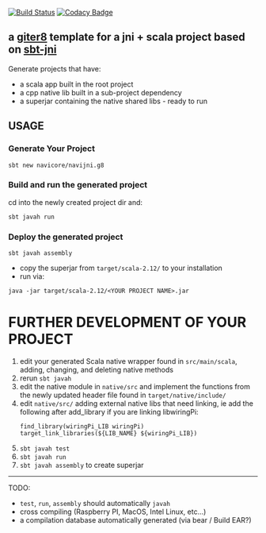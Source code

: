 [![Build Status](https://travis-ci.org/navicore/navijni.g8.svg?branch=master)](https://travis-ci.org/navicore/navijni.g8)
[![Codacy Badge](https://api.codacy.com/project/badge/Grade/f90755fbfaf0423099410e50dff694f7)](https://www.codacy.com/app/navicore/navijni.g8?utm_source=github.com&amp;utm_medium=referral&amp;utm_content=navicore/navijni.g8&amp;utm_campaign=Badge_Grade)

a [giter8] template for a jni + scala project based on [sbt-jni]
---

Generate projects that have:

* a scala app built in the root project
* a cpp native lib built in a sub-project dependency
* a superjar containing the native shared libs - ready to run

## USAGE

### Generate Your Project

```console
sbt new navicore/navijni.g8
```

### Build and run the generated project

cd into the newly created project dir and:

```console
sbt javah run
```

### Deploy the generated project

```console
sbt javah assembly
```
* copy the superjar from `target/scala-2.12/` to your installation
* run via:

```console
java -jar target/scala-2.12/<YOUR PROJECT NAME>.jar
```

# FURTHER DEVELOPMENT OF YOUR PROJECT

1. edit your generated Scala native wrapper found in `src/main/scala`, adding, changing, and deleting native methods
1. rerun `sbt javah`
1. edit the native module in `native/src` and implement the functions from the newly updated header file found in `target/native/include/`
1. edit `native/src/` adding external native libs that need linking, ie add the following after add_library if you are linking libwiringPi:
    ```
    find_library(wiringPi_LIB wiringPi)
    target_link_libraries(${LIB_NAME} ${wiringPi_LIB})
    ```
1. `sbt javah test`
1. `sbt javah run`
1. `sbt javah assembly` to create superjar

----
TODO:
* `test`, `run`, `assembly` should automatically `javah`
* cross compiling (Raspberry PI, MacOS, Intel Linux, etc...)
* a compilation database automatically generated (via bear / Build EAR?)

[giter8]: http://www.foundweekends.org/giter8/
[sbt-jni]: https://github.com/jodersky/sbt-jni
